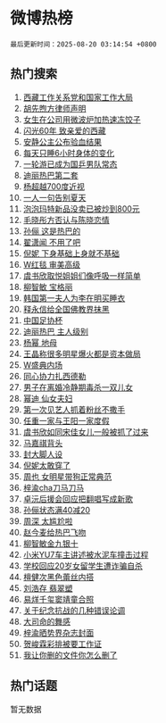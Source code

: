 # 微博热榜

`最后更新时间：2025-08-20 03:14:54 +0800`

## 热门搜索

1. [西藏工作关系党和国家工作大局](https://m.weibo.cn/search?containerid=100103type%3D1%26t%3D10%26q%3D%23%E8%A5%BF%E8%97%8F%E5%B7%A5%E4%BD%9C%E5%85%B3%E7%B3%BB%E5%85%9A%E5%92%8C%E5%9B%BD%E5%AE%B6%E5%B7%A5%E4%BD%9C%E5%A4%A7%E5%B1%80%23&stream_entry_id=51&isnewpage=1&extparam=seat%3D1%26q%3D%2523%25E8%25A5%25BF%25E8%2597%258F%25E5%25B7%25A5%25E4%25BD%259C%25E5%2585%25B3%25E7%25B3%25BB%25E5%2585%259A%25E5%2592%258C%25E5%259B%25BD%25E5%25AE%25B6%25E5%25B7%25A5%25E4%25BD%259C%25E5%25A4%25A7%25E5%25B1%2580%2523%26pos%3D0%26stream_entry_id%3D51%26c_type%3D51%26dgr%3D0%26filter_type%3Drealtimehot%26cate%3D10103%26display_time%3D1755630892%26pre_seqid%3D1755630892799057703114)
1. [胡先煦方律师声明](https://m.weibo.cn/search?containerid=100103type%3D1%26t%3D10%26q%3D%23%E8%83%A1%E5%85%88%E7%85%A6%E6%96%B9%E5%BE%8B%E5%B8%88%E5%A3%B0%E6%98%8E%23&stream_entry_id=31&isnewpage=1&extparam=seat%3D1%26q%3D%2523%25E8%2583%25A1%25E5%2585%2588%25E7%2585%25A6%25E6%2596%25B9%25E5%25BE%258B%25E5%25B8%2588%25E5%25A3%25B0%25E6%2598%258E%2523%26dgr%3D0%26realpos%3D1%26filter_type%3Drealtimehot%26c_type%3D31%26pos%3D0%26flag%3D2%26band_rank%3D1%26lcate%3D5001%26stream_entry_id%3D31%26cate%3D5001%26display_time%3D1755630892%26pre_seqid%3D1755630892799057703114)
1. [女生在公司用微波炉加热速冻饺子](https://m.weibo.cn/search?containerid=100103type%3D1%26t%3D10%26q%3D%23%E5%A5%B3%E7%94%9F%E5%9C%A8%E5%85%AC%E5%8F%B8%E7%94%A8%E5%BE%AE%E6%B3%A2%E7%82%89%E5%8A%A0%E7%83%AD%E9%80%9F%E5%86%BB%E9%A5%BA%E5%AD%90%23&stream_entry_id=31&isnewpage=1&extparam=seat%3D1%26q%3D%2523%25E5%25A5%25B3%25E7%2594%259F%25E5%259C%25A8%25E5%2585%25AC%25E5%258F%25B8%25E7%2594%25A8%25E5%25BE%25AE%25E6%25B3%25A2%25E7%2582%2589%25E5%258A%25A0%25E7%2583%25AD%25E9%2580%259F%25E5%2586%25BB%25E9%25A5%25BA%25E5%25AD%2590%2523%26dgr%3D0%26realpos%3D2%26filter_type%3Drealtimehot%26c_type%3D31%26pos%3D1%26flag%3D2%26band_rank%3D2%26lcate%3D5001%26stream_entry_id%3D31%26cate%3D5001%26display_time%3D1755630892%26pre_seqid%3D1755630892799057703114)
1. [闪光60年 致亲爱的西藏](https://m.weibo.cn/search?containerid=100103type%3D1%26t%3D10%26q%3D%23%E9%97%AA%E5%85%8960%E5%B9%B4+%E8%87%B4%E4%BA%B2%E7%88%B1%E7%9A%84%E8%A5%BF%E8%97%8F%23&stream_entry_id=31&isnewpage=1&extparam=seat%3D1%26q%3D%2523%25E9%2597%25AA%25E5%2585%258960%25E5%25B9%25B4%2520%25E8%2587%25B4%25E4%25BA%25B2%25E7%2588%25B1%25E7%259A%2584%25E8%25A5%25BF%25E8%2597%258F%2523%26dgr%3D0%26realpos%3D3%26filter_type%3Drealtimehot%26c_type%3D31%26pos%3D2%26flag%3D0%26band_rank%3D3%26lcate%3D5001%26stream_entry_id%3D31%26cate%3D5001%26display_time%3D1755630892%26pre_seqid%3D1755630892799057703114)
1. [安静公主公布验血结果](https://m.weibo.cn/search?containerid=100103type%3D1%26t%3D10%26q%3D%23%E5%AE%89%E9%9D%99%E5%85%AC%E4%B8%BB%E5%85%AC%E5%B8%83%E9%AA%8C%E8%A1%80%E7%BB%93%E6%9E%9C%23&stream_entry_id=31&isnewpage=1&extparam=seat%3D1%26q%3D%2523%25E5%25AE%2589%25E9%259D%2599%25E5%2585%25AC%25E4%25B8%25BB%25E5%2585%25AC%25E5%25B8%2583%25E9%25AA%258C%25E8%25A1%2580%25E7%25BB%2593%25E6%259E%259C%2523%26dgr%3D0%26realpos%3D4%26filter_type%3Drealtimehot%26c_type%3D31%26pos%3D3%26flag%3D2%26band_rank%3D4%26lcate%3D5001%26stream_entry_id%3D31%26cate%3D5001%26display_time%3D1755630892%26pre_seqid%3D1755630892799057703114)
1. [每天只睡6小时身体的变化](https://m.weibo.cn/search?containerid=100103type%3D1%26t%3D10%26q%3D%E6%AF%8F%E5%A4%A9%E5%8F%AA%E7%9D%A16%E5%B0%8F%E6%97%B6%E8%BA%AB%E4%BD%93%E7%9A%84%E5%8F%98%E5%8C%96&stream_entry_id=31&isnewpage=1&extparam=seat%3D1%26q%3D%25E6%25AF%258F%25E5%25A4%25A9%25E5%258F%25AA%25E7%259D%25A16%25E5%25B0%258F%25E6%2597%25B6%25E8%25BA%25AB%25E4%25BD%2593%25E7%259A%2584%25E5%258F%2598%25E5%258C%2596%26dgr%3D0%26realpos%3D5%26filter_type%3Drealtimehot%26c_type%3D31%26pos%3D4%26flag%3D2%26band_rank%3D5%26lcate%3D5001%26stream_entry_id%3D31%26cate%3D5001%26display_time%3D1755630892%26pre_seqid%3D1755630892799057703114)
1. [一轮游已成为国乒男队常态](https://m.weibo.cn/search?containerid=100103type%3D1%26t%3D10%26q%3D%23%E4%B8%80%E8%BD%AE%E6%B8%B8%E5%B7%B2%E6%88%90%E4%B8%BA%E5%9B%BD%E4%B9%92%E7%94%B7%E9%98%9F%E5%B8%B8%E6%80%81%23&stream_entry_id=31&isnewpage=1&extparam=seat%3D1%26q%3D%2523%25E4%25B8%2580%25E8%25BD%25AE%25E6%25B8%25B8%25E5%25B7%25B2%25E6%2588%2590%25E4%25B8%25BA%25E5%259B%25BD%25E4%25B9%2592%25E7%2594%25B7%25E9%2598%259F%25E5%25B8%25B8%25E6%2580%2581%2523%26dgr%3D0%26realpos%3D6%26filter_type%3Drealtimehot%26c_type%3D31%26pos%3D5%26flag%3D0%26band_rank%3D6%26lcate%3D5001%26stream_entry_id%3D31%26cate%3D5001%26display_time%3D1755630892%26pre_seqid%3D1755630892799057703114)
1. [迪丽热巴第二套](https://m.weibo.cn/search?containerid=100103type%3D1%26t%3D10%26q%3D%E8%BF%AA%E4%B8%BD%E7%83%AD%E5%B7%B4%E7%AC%AC%E4%BA%8C%E5%A5%97&stream_entry_id=31&isnewpage=1&extparam=seat%3D1%26q%3D%25E8%25BF%25AA%25E4%25B8%25BD%25E7%2583%25AD%25E5%25B7%25B4%25E7%25AC%25AC%25E4%25BA%258C%25E5%25A5%2597%26dgr%3D0%26realpos%3D7%26filter_type%3Drealtimehot%26c_type%3D31%26pos%3D6%26flag%3D2%26band_rank%3D7%26lcate%3D5001%26stream_entry_id%3D31%26cate%3D5001%26display_time%3D1755630892%26pre_seqid%3D1755630892799057703114)
1. [杨超越700度近视](https://m.weibo.cn/search?containerid=100103type%3D1%26t%3D10%26q%3D%E6%9D%A8%E8%B6%85%E8%B6%8A700%E5%BA%A6%E8%BF%91%E8%A7%86&stream_entry_id=31&isnewpage=1&extparam=seat%3D1%26q%3D%25E6%259D%25A8%25E8%25B6%2585%25E8%25B6%258A700%25E5%25BA%25A6%25E8%25BF%2591%25E8%25A7%2586%26dgr%3D0%26realpos%3D8%26filter_type%3Drealtimehot%26c_type%3D31%26pos%3D7%26flag%3D2%26band_rank%3D8%26lcate%3D5001%26stream_entry_id%3D31%26cate%3D5001%26display_time%3D1755630892%26pre_seqid%3D1755630892799057703114)
1. [一人一句告别夏天](https://m.weibo.cn/search?containerid=100103type%3D1%26t%3D10%26q%3D%23%E4%B8%80%E4%BA%BA%E4%B8%80%E5%8F%A5%E5%91%8A%E5%88%AB%E5%A4%8F%E5%A4%A9%23&stream_entry_id=31&isnewpage=1&extparam=seat%3D1%26q%3D%2523%25E4%25B8%2580%25E4%25BA%25BA%25E4%25B8%2580%25E5%258F%25A5%25E5%2591%258A%25E5%2588%25AB%25E5%25A4%258F%25E5%25A4%25A9%2523%26dgr%3D0%26realpos%3D9%26filter_type%3Drealtimehot%26c_type%3D31%26pos%3D8%26flag%3D0%26band_rank%3D9%26lcate%3D5001%26stream_entry_id%3D31%26cate%3D5001%26display_time%3D1755630892%26pre_seqid%3D1755630892799057703114)
1. [泡泡玛特新品没卖已被炒到800元](https://m.weibo.cn/search?containerid=100103type%3D1%26t%3D10%26q%3D%23%E6%B3%A1%E6%B3%A1%E7%8E%9B%E7%89%B9%E6%96%B0%E5%93%81%E6%B2%A1%E5%8D%96%E5%B7%B2%E8%A2%AB%E7%82%92%E5%88%B0800%E5%85%83%23&stream_entry_id=31&isnewpage=1&extparam=seat%3D1%26q%3D%2523%25E6%25B3%25A1%25E6%25B3%25A1%25E7%258E%259B%25E7%2589%25B9%25E6%2596%25B0%25E5%2593%2581%25E6%25B2%25A1%25E5%258D%2596%25E5%25B7%25B2%25E8%25A2%25AB%25E7%2582%2592%25E5%2588%25B0800%25E5%2585%2583%2523%26dgr%3D0%26realpos%3D10%26filter_type%3Drealtimehot%26c_type%3D31%26pos%3D9%26flag%3D0%26band_rank%3D10%26lcate%3D5001%26stream_entry_id%3D31%26cate%3D5001%26display_time%3D1755630892%26pre_seqid%3D1755630892799057703114)
1. [毛晓彤方否认与陈晓恋情](https://m.weibo.cn/search?containerid=100103type%3D1%26t%3D10%26q%3D%23%E6%AF%9B%E6%99%93%E5%BD%A4%E6%96%B9%E5%90%A6%E8%AE%A4%E4%B8%8E%E9%99%88%E6%99%93%E6%81%8B%E6%83%85%23&stream_entry_id=31&isnewpage=1&extparam=seat%3D1%26q%3D%2523%25E6%25AF%259B%25E6%2599%2593%25E5%25BD%25A4%25E6%2596%25B9%25E5%2590%25A6%25E8%25AE%25A4%25E4%25B8%258E%25E9%2599%2588%25E6%2599%2593%25E6%2581%258B%25E6%2583%2585%2523%26dgr%3D0%26realpos%3D11%26filter_type%3Drealtimehot%26c_type%3D31%26pos%3D10%26flag%3D2%26band_rank%3D11%26lcate%3D5001%26stream_entry_id%3D31%26cate%3D5001%26display_time%3D1755630892%26pre_seqid%3D1755630892799057703114)
1. [孙俪 这是热巴的](https://m.weibo.cn/search?containerid=100103type%3D1%26t%3D10%26q%3D%E5%AD%99%E4%BF%AA+%E8%BF%99%E6%98%AF%E7%83%AD%E5%B7%B4%E7%9A%84&stream_entry_id=31&isnewpage=1&extparam=seat%3D1%26q%3D%25E5%25AD%2599%25E4%25BF%25AA%2520%25E8%25BF%2599%25E6%2598%25AF%25E7%2583%25AD%25E5%25B7%25B4%25E7%259A%2584%26dgr%3D0%26realpos%3D12%26filter_type%3Drealtimehot%26c_type%3D31%26pos%3D11%26flag%3D2%26band_rank%3D12%26lcate%3D5001%26stream_entry_id%3D31%26cate%3D5001%26display_time%3D1755630892%26pre_seqid%3D1755630892799057703114)
1. [翟潇闻 不用了吧](https://m.weibo.cn/search?containerid=100103type%3D1%26t%3D10%26q%3D%E7%BF%9F%E6%BD%87%E9%97%BB+%E4%B8%8D%E7%94%A8%E4%BA%86%E5%90%A7&stream_entry_id=31&isnewpage=1&extparam=seat%3D1%26q%3D%25E7%25BF%259F%25E6%25BD%2587%25E9%2597%25BB%2520%25E4%25B8%258D%25E7%2594%25A8%25E4%25BA%2586%25E5%2590%25A7%26dgr%3D0%26realpos%3D13%26filter_type%3Drealtimehot%26c_type%3D31%26pos%3D12%26flag%3D0%26band_rank%3D13%26lcate%3D5001%26stream_entry_id%3D31%26cate%3D5001%26display_time%3D1755630892%26pre_seqid%3D1755630892799057703114)
1. [倪妮 下身基础上身就不基础](https://m.weibo.cn/search?containerid=100103type%3D1%26t%3D10%26q%3D%E5%80%AA%E5%A6%AE+%E4%B8%8B%E8%BA%AB%E5%9F%BA%E7%A1%80%E4%B8%8A%E8%BA%AB%E5%B0%B1%E4%B8%8D%E5%9F%BA%E7%A1%80&stream_entry_id=31&isnewpage=1&extparam=seat%3D1%26q%3D%25E5%2580%25AA%25E5%25A6%25AE%2520%25E4%25B8%258B%25E8%25BA%25AB%25E5%259F%25BA%25E7%25A1%2580%25E4%25B8%258A%25E8%25BA%25AB%25E5%25B0%25B1%25E4%25B8%258D%25E5%259F%25BA%25E7%25A1%2580%26dgr%3D0%26realpos%3D14%26filter_type%3Drealtimehot%26c_type%3D31%26pos%3D13%26flag%3D2%26band_rank%3D14%26lcate%3D5001%26stream_entry_id%3D31%26cate%3D5001%26display_time%3D1755630892%26pre_seqid%3D1755630892799057703114)
1. [W红毯 审美高级](https://m.weibo.cn/search?containerid=100103type%3D1%26t%3D10%26q%3DW%E7%BA%A2%E6%AF%AF+%E5%AE%A1%E7%BE%8E%E9%AB%98%E7%BA%A7&stream_entry_id=31&isnewpage=1&extparam=seat%3D1%26q%3DW%25E7%25BA%25A2%25E6%25AF%25AF%2520%25E5%25AE%25A1%25E7%25BE%258E%25E9%25AB%2598%25E7%25BA%25A7%26dgr%3D0%26realpos%3D15%26filter_type%3Drealtimehot%26c_type%3D31%26pos%3D14%26flag%3D0%26band_rank%3D15%26lcate%3D5001%26stream_entry_id%3D31%26cate%3D5001%26display_time%3D1755630892%26pre_seqid%3D1755630892799057703114)
1. [虞书欣取悦姐姐们像呼吸一样简单](https://m.weibo.cn/search?containerid=100103type%3D1%26t%3D10%26q%3D%E8%99%9E%E4%B9%A6%E6%AC%A3%E5%8F%96%E6%82%A6%E5%A7%90%E5%A7%90%E4%BB%AC%E5%83%8F%E5%91%BC%E5%90%B8%E4%B8%80%E6%A0%B7%E7%AE%80%E5%8D%95&stream_entry_id=31&isnewpage=1&extparam=seat%3D1%26q%3D%25E8%2599%259E%25E4%25B9%25A6%25E6%25AC%25A3%25E5%258F%2596%25E6%2582%25A6%25E5%25A7%2590%25E5%25A7%2590%25E4%25BB%25AC%25E5%2583%258F%25E5%2591%25BC%25E5%2590%25B8%25E4%25B8%2580%25E6%25A0%25B7%25E7%25AE%2580%25E5%258D%2595%26dgr%3D0%26realpos%3D16%26filter_type%3Drealtimehot%26c_type%3D31%26pos%3D15%26flag%3D0%26band_rank%3D16%26lcate%3D5001%26stream_entry_id%3D31%26cate%3D5001%26display_time%3D1755630892%26pre_seqid%3D1755630892799057703114)
1. [柳智敏 宝格丽](https://m.weibo.cn/search?containerid=100103type%3D1%26t%3D10%26q%3D%E6%9F%B3%E6%99%BA%E6%95%8F+%E5%AE%9D%E6%A0%BC%E4%B8%BD&stream_entry_id=31&isnewpage=1&extparam=seat%3D1%26q%3D%25E6%259F%25B3%25E6%2599%25BA%25E6%2595%258F%2520%25E5%25AE%259D%25E6%25A0%25BC%25E4%25B8%25BD%26dgr%3D0%26realpos%3D17%26filter_type%3Drealtimehot%26c_type%3D31%26pos%3D16%26flag%3D0%26band_rank%3D17%26lcate%3D5001%26stream_entry_id%3D31%26cate%3D5001%26display_time%3D1755630892%26pre_seqid%3D1755630892799057703114)
1. [韩国第一夫人为李在明买睡衣](https://m.weibo.cn/search?containerid=100103type%3D1%26t%3D10%26q%3D%23%E9%9F%A9%E5%9B%BD%E7%AC%AC%E4%B8%80%E5%A4%AB%E4%BA%BA%E4%B8%BA%E6%9D%8E%E5%9C%A8%E6%98%8E%E4%B9%B0%E7%9D%A1%E8%A1%A3%23&stream_entry_id=31&isnewpage=1&extparam=seat%3D1%26q%3D%2523%25E9%259F%25A9%25E5%259B%25BD%25E7%25AC%25AC%25E4%25B8%2580%25E5%25A4%25AB%25E4%25BA%25BA%25E4%25B8%25BA%25E6%259D%258E%25E5%259C%25A8%25E6%2598%258E%25E4%25B9%25B0%25E7%259D%25A1%25E8%25A1%25A3%2523%26dgr%3D0%26realpos%3D18%26filter_type%3Drealtimehot%26c_type%3D31%26pos%3D17%26flag%3D0%26band_rank%3D18%26lcate%3D5001%26stream_entry_id%3D31%26cate%3D5001%26display_time%3D1755630892%26pre_seqid%3D1755630892799057703114)
1. [释永信给全国佛教界抹黑](https://m.weibo.cn/search?containerid=100103type%3D1%26t%3D10%26q%3D%23%E9%87%8A%E6%B0%B8%E4%BF%A1%E7%BB%99%E5%85%A8%E5%9B%BD%E4%BD%9B%E6%95%99%E7%95%8C%E6%8A%B9%E9%BB%91%23&stream_entry_id=31&isnewpage=1&extparam=seat%3D1%26q%3D%2523%25E9%2587%258A%25E6%25B0%25B8%25E4%25BF%25A1%25E7%25BB%2599%25E5%2585%25A8%25E5%259B%25BD%25E4%25BD%259B%25E6%2595%2599%25E7%2595%258C%25E6%258A%25B9%25E9%25BB%2591%2523%26dgr%3D0%26realpos%3D19%26filter_type%3Drealtimehot%26c_type%3D31%26pos%3D18%26flag%3D0%26band_rank%3D19%26lcate%3D5001%26stream_entry_id%3D31%26cate%3D5001%26display_time%3D1755630892%26pre_seqid%3D1755630892799057703114)
1. [中国足协杯](https://m.weibo.cn/search?containerid=100103type%3D1%26t%3D10%26q%3D%23%E4%B8%AD%E5%9B%BD%E8%B6%B3%E5%8D%8F%E6%9D%AF%23&stream_entry_id=31&isnewpage=1&extparam=seat%3D1%26q%3D%2523%25E4%25B8%25AD%25E5%259B%25BD%25E8%25B6%25B3%25E5%258D%258F%25E6%259D%25AF%2523%26dgr%3D0%26realpos%3D20%26filter_type%3Drealtimehot%26c_type%3D31%26pos%3D19%26flag%3D0%26band_rank%3D20%26lcate%3D5001%26stream_entry_id%3D31%26cate%3D5001%26display_time%3D1755630892%26pre_seqid%3D1755630892799057703114)
1. [迪丽热巴 主人级别](https://m.weibo.cn/search?containerid=100103type%3D1%26t%3D10%26q%3D%E8%BF%AA%E4%B8%BD%E7%83%AD%E5%B7%B4+%E4%B8%BB%E4%BA%BA%E7%BA%A7%E5%88%AB&stream_entry_id=31&isnewpage=1&extparam=seat%3D1%26q%3D%25E8%25BF%25AA%25E4%25B8%25BD%25E7%2583%25AD%25E5%25B7%25B4%2520%25E4%25B8%25BB%25E4%25BA%25BA%25E7%25BA%25A7%25E5%2588%25AB%26dgr%3D0%26realpos%3D21%26filter_type%3Drealtimehot%26c_type%3D31%26pos%3D20%26flag%3D0%26band_rank%3D21%26lcate%3D5001%26stream_entry_id%3D31%26cate%3D5001%26display_time%3D1755630892%26pre_seqid%3D1755630892799057703114)
1. [杨幂 地母](https://m.weibo.cn/search?containerid=100103type%3D1%26t%3D10%26q%3D%E6%9D%A8%E5%B9%82+%E5%9C%B0%E6%AF%8D&stream_entry_id=31&isnewpage=1&extparam=seat%3D1%26q%3D%25E6%259D%25A8%25E5%25B9%2582%2520%25E5%259C%25B0%25E6%25AF%258D%26dgr%3D0%26realpos%3D22%26filter_type%3Drealtimehot%26c_type%3D31%26pos%3D21%26flag%3D0%26band_rank%3D22%26lcate%3D5001%26stream_entry_id%3D31%26cate%3D5001%26display_time%3D1755630892%26pre_seqid%3D1755630892799057703114)
1. [王晶称很多明星爆火都是资本做局](https://m.weibo.cn/search?containerid=100103type%3D1%26t%3D10%26q%3D%23%E7%8E%8B%E6%99%B6%E7%A7%B0%E5%BE%88%E5%A4%9A%E6%98%8E%E6%98%9F%E7%88%86%E7%81%AB%E9%83%BD%E6%98%AF%E8%B5%84%E6%9C%AC%E5%81%9A%E5%B1%80%23&stream_entry_id=31&isnewpage=1&extparam=seat%3D1%26q%3D%2523%25E7%258E%258B%25E6%2599%25B6%25E7%25A7%25B0%25E5%25BE%2588%25E5%25A4%259A%25E6%2598%258E%25E6%2598%259F%25E7%2588%2586%25E7%2581%25AB%25E9%2583%25BD%25E6%2598%25AF%25E8%25B5%2584%25E6%259C%25AC%25E5%2581%259A%25E5%25B1%2580%2523%26dgr%3D0%26realpos%3D23%26filter_type%3Drealtimehot%26c_type%3D31%26pos%3D22%26flag%3D1%26band_rank%3D23%26lcate%3D5001%26stream_entry_id%3D31%26cate%3D5001%26display_time%3D1755630892%26pre_seqid%3D1755630892799057703114)
1. [W盛典内场](https://m.weibo.cn/search?containerid=100103type%3D1%26t%3D10%26q%3DW%E7%9B%9B%E5%85%B8%E5%86%85%E5%9C%BA&stream_entry_id=31&isnewpage=1&extparam=seat%3D1%26q%3DW%25E7%259B%259B%25E5%2585%25B8%25E5%2586%2585%25E5%259C%25BA%26dgr%3D0%26realpos%3D24%26filter_type%3Drealtimehot%26c_type%3D31%26pos%3D23%26flag%3D0%26band_rank%3D24%26lcate%3D5001%26stream_entry_id%3D31%26cate%3D5001%26display_time%3D1755630892%26pre_seqid%3D1755630892799057703114)
1. [同心协力扎西德勒](https://m.weibo.cn/search?containerid=100103type%3D1%26t%3D10%26q%3D%23%E5%90%8C%E5%BF%83%E5%8D%8F%E5%8A%9B%E6%89%8E%E8%A5%BF%E5%BE%B7%E5%8B%92%23&stream_entry_id=31&isnewpage=1&extparam=seat%3D1%26q%3D%2523%25E5%2590%258C%25E5%25BF%2583%25E5%258D%258F%25E5%258A%259B%25E6%2589%258E%25E8%25A5%25BF%25E5%25BE%25B7%25E5%258B%2592%2523%26dgr%3D0%26realpos%3D25%26filter_type%3Drealtimehot%26c_type%3D31%26pos%3D24%26flag%3D1%26band_rank%3D25%26lcate%3D5001%26stream_entry_id%3D31%26cate%3D5001%26display_time%3D1755630892%26pre_seqid%3D1755630892799057703114)
1. [男子在离婚冷静期毒杀一双儿女](https://m.weibo.cn/search?containerid=100103type%3D1%26t%3D10%26q%3D%23%E7%94%B7%E5%AD%90%E5%9C%A8%E7%A6%BB%E5%A9%9A%E5%86%B7%E9%9D%99%E6%9C%9F%E6%AF%92%E6%9D%80%E4%B8%80%E5%8F%8C%E5%84%BF%E5%A5%B3%23&stream_entry_id=31&isnewpage=1&extparam=seat%3D1%26q%3D%2523%25E7%2594%25B7%25E5%25AD%2590%25E5%259C%25A8%25E7%25A6%25BB%25E5%25A9%259A%25E5%2586%25B7%25E9%259D%2599%25E6%259C%259F%25E6%25AF%2592%25E6%259D%2580%25E4%25B8%2580%25E5%258F%258C%25E5%2584%25BF%25E5%25A5%25B3%2523%26dgr%3D0%26realpos%3D26%26filter_type%3Drealtimehot%26c_type%3D31%26pos%3D25%26flag%3D0%26band_rank%3D26%26lcate%3D5001%26stream_entry_id%3D31%26cate%3D5001%26display_time%3D1755630892%26pre_seqid%3D1755630892799057703114)
1. [幂迪 仙女夫妇](https://m.weibo.cn/search?containerid=100103type%3D1%26t%3D10%26q%3D%E5%B9%82%E8%BF%AA+%E4%BB%99%E5%A5%B3%E5%A4%AB%E5%A6%87&stream_entry_id=31&isnewpage=1&extparam=seat%3D1%26q%3D%25E5%25B9%2582%25E8%25BF%25AA%2520%25E4%25BB%2599%25E5%25A5%25B3%25E5%25A4%25AB%25E5%25A6%2587%26dgr%3D0%26realpos%3D27%26filter_type%3Drealtimehot%26c_type%3D31%26pos%3D26%26flag%3D0%26band_rank%3D27%26lcate%3D5001%26stream_entry_id%3D31%26cate%3D5001%26display_time%3D1755630892%26pre_seqid%3D1755630892799057703114)
1. [第一次见艺人抓着粉丝不撒手](https://m.weibo.cn/search?containerid=100103type%3D1%26t%3D10%26q%3D%23%E7%AC%AC%E4%B8%80%E6%AC%A1%E8%A7%81%E8%89%BA%E4%BA%BA%E6%8A%93%E7%9D%80%E7%B2%89%E4%B8%9D%E4%B8%8D%E6%92%92%E6%89%8B%23&stream_entry_id=31&isnewpage=1&extparam=seat%3D1%26q%3D%2523%25E7%25AC%25AC%25E4%25B8%2580%25E6%25AC%25A1%25E8%25A7%2581%25E8%2589%25BA%25E4%25BA%25BA%25E6%258A%2593%25E7%259D%2580%25E7%25B2%2589%25E4%25B8%259D%25E4%25B8%258D%25E6%2592%2592%25E6%2589%258B%2523%26dgr%3D0%26realpos%3D28%26filter_type%3Drealtimehot%26c_type%3D31%26pos%3D27%26flag%3D0%26band_rank%3D28%26lcate%3D5001%26stream_entry_id%3D31%26cate%3D5001%26display_time%3D1755630892%26pre_seqid%3D1755630892799057703114)
1. [任重一家与王阳一家度假](https://m.weibo.cn/search?containerid=100103type%3D1%26t%3D10%26q%3D%E4%BB%BB%E9%87%8D%E4%B8%80%E5%AE%B6%E4%B8%8E%E7%8E%8B%E9%98%B3%E4%B8%80%E5%AE%B6%E5%BA%A6%E5%81%87&stream_entry_id=31&isnewpage=1&extparam=seat%3D1%26q%3D%25E4%25BB%25BB%25E9%2587%258D%25E4%25B8%2580%25E5%25AE%25B6%25E4%25B8%258E%25E7%258E%258B%25E9%2598%25B3%25E4%25B8%2580%25E5%25AE%25B6%25E5%25BA%25A6%25E5%2581%2587%26dgr%3D0%26realpos%3D29%26filter_type%3Drealtimehot%26c_type%3D31%26pos%3D28%26flag%3D0%26band_rank%3D29%26lcate%3D5001%26stream_entry_id%3D31%26cate%3D5001%26display_time%3D1755630892%26pre_seqid%3D1755630892799057703114)
1. [虞书欣如同宋佳女儿一般被抓了过来](https://m.weibo.cn/search?containerid=100103type%3D1%26t%3D10%26q%3D%E8%99%9E%E4%B9%A6%E6%AC%A3%E5%A6%82%E5%90%8C%E5%AE%8B%E4%BD%B3%E5%A5%B3%E5%84%BF%E4%B8%80%E8%88%AC%E8%A2%AB%E6%8A%93%E4%BA%86%E8%BF%87%E6%9D%A5&stream_entry_id=31&isnewpage=1&extparam=seat%3D1%26q%3D%25E8%2599%259E%25E4%25B9%25A6%25E6%25AC%25A3%25E5%25A6%2582%25E5%2590%258C%25E5%25AE%258B%25E4%25BD%25B3%25E5%25A5%25B3%25E5%2584%25BF%25E4%25B8%2580%25E8%2588%25AC%25E8%25A2%25AB%25E6%258A%2593%25E4%25BA%2586%25E8%25BF%2587%25E6%259D%25A5%26dgr%3D0%26realpos%3D30%26filter_type%3Drealtimehot%26c_type%3D31%26pos%3D29%26flag%3D0%26band_rank%3D30%26lcate%3D5001%26stream_entry_id%3D31%26cate%3D5001%26display_time%3D1755630892%26pre_seqid%3D1755630892799057703114)
1. [马嘉祺背头](https://m.weibo.cn/search?containerid=100103type%3D1%26t%3D10%26q%3D%E9%A9%AC%E5%98%89%E7%A5%BA%E8%83%8C%E5%A4%B4&stream_entry_id=31&isnewpage=1&extparam=seat%3D1%26q%3D%25E9%25A9%25AC%25E5%2598%2589%25E7%25A5%25BA%25E8%2583%258C%25E5%25A4%25B4%26dgr%3D0%26realpos%3D31%26filter_type%3Drealtimehot%26c_type%3D31%26pos%3D30%26flag%3D0%26band_rank%3D31%26lcate%3D5001%26stream_entry_id%3D31%26cate%3D5001%26display_time%3D1755630892%26pre_seqid%3D1755630892799057703114)
1. [封大脚人设](https://m.weibo.cn/search?containerid=100103type%3D1%26t%3D10%26q%3D%E5%B0%81%E5%A4%A7%E8%84%9A%E4%BA%BA%E8%AE%BE&stream_entry_id=31&isnewpage=1&extparam=seat%3D1%26q%3D%25E5%25B0%2581%25E5%25A4%25A7%25E8%2584%259A%25E4%25BA%25BA%25E8%25AE%25BE%26dgr%3D0%26realpos%3D32%26filter_type%3Drealtimehot%26c_type%3D31%26pos%3D31%26flag%3D0%26band_rank%3D32%26lcate%3D5001%26stream_entry_id%3D31%26cate%3D5001%26display_time%3D1755630892%26pre_seqid%3D1755630892799057703114)
1. [倪妮太敢穿了](https://m.weibo.cn/search?containerid=100103type%3D1%26t%3D10%26q%3D%E5%80%AA%E5%A6%AE%E5%A4%AA%E6%95%A2%E7%A9%BF%E4%BA%86&stream_entry_id=31&isnewpage=1&extparam=seat%3D1%26q%3D%25E5%2580%25AA%25E5%25A6%25AE%25E5%25A4%25AA%25E6%2595%25A2%25E7%25A9%25BF%25E4%25BA%2586%26dgr%3D0%26realpos%3D33%26filter_type%3Drealtimehot%26c_type%3D31%26pos%3D32%26flag%3D0%26band_rank%3D33%26lcate%3D5001%26stream_entry_id%3D31%26cate%3D5001%26display_time%3D1755630892%26pre_seqid%3D1755630892799057703114)
1. [周也 女明星带狗正常典范](https://m.weibo.cn/search?containerid=100103type%3D1%26t%3D10%26q%3D%E5%91%A8%E4%B9%9F+%E5%A5%B3%E6%98%8E%E6%98%9F%E5%B8%A6%E7%8B%97%E6%AD%A3%E5%B8%B8%E5%85%B8%E8%8C%83&stream_entry_id=31&isnewpage=1&extparam=seat%3D1%26q%3D%25E5%2591%25A8%25E4%25B9%259F%2520%25E5%25A5%25B3%25E6%2598%258E%25E6%2598%259F%25E5%25B8%25A6%25E7%258B%2597%25E6%25AD%25A3%25E5%25B8%25B8%25E5%2585%25B8%25E8%258C%2583%26dgr%3D0%26realpos%3D34%26filter_type%3Drealtimehot%26c_type%3D31%26pos%3D33%26flag%3D0%26band_rank%3D34%26lcate%3D5001%26stream_entry_id%3D31%26cate%3D5001%26display_time%3D1755630892%26pre_seqid%3D1755630892799057703114)
1. [梓渝cha刀马刀马](https://m.weibo.cn/search?containerid=100103type%3D1%26t%3D10%26q%3D%23%E6%A2%93%E6%B8%9Dcha%E5%88%80%E9%A9%AC%E5%88%80%E9%A9%AC%23&stream_entry_id=31&isnewpage=1&extparam=seat%3D1%26q%3D%2523%25E6%25A2%2593%25E6%25B8%259Dcha%25E5%2588%2580%25E9%25A9%25AC%25E5%2588%2580%25E9%25A9%25AC%2523%26dgr%3D0%26realpos%3D35%26filter_type%3Drealtimehot%26c_type%3D31%26pos%3D34%26flag%3D0%26band_rank%3D35%26lcate%3D5001%26stream_entry_id%3D31%26cate%3D5001%26display_time%3D1755630892%26pre_seqid%3D1755630892799057703114)
1. [卓沅后援会回应把翻唱写成新歌](https://m.weibo.cn/search?containerid=100103type%3D1%26t%3D10%26q%3D%23%E5%8D%93%E6%B2%85%E5%90%8E%E6%8F%B4%E4%BC%9A%E5%9B%9E%E5%BA%94%E6%8A%8A%E7%BF%BB%E5%94%B1%E5%86%99%E6%88%90%E6%96%B0%E6%AD%8C%23&stream_entry_id=31&isnewpage=1&extparam=seat%3D1%26q%3D%2523%25E5%258D%2593%25E6%25B2%2585%25E5%2590%258E%25E6%258F%25B4%25E4%25BC%259A%25E5%259B%259E%25E5%25BA%2594%25E6%258A%258A%25E7%25BF%25BB%25E5%2594%25B1%25E5%2586%2599%25E6%2588%2590%25E6%2596%25B0%25E6%25AD%258C%2523%26dgr%3D0%26realpos%3D36%26filter_type%3Drealtimehot%26c_type%3D31%26pos%3D35%26flag%3D0%26band_rank%3D36%26lcate%3D5001%26stream_entry_id%3D31%26cate%3D5001%26display_time%3D1755630892%26pre_seqid%3D1755630892799057703114)
1. [孙俪状态满40减20](https://m.weibo.cn/search?containerid=100103type%3D1%26t%3D10%26q%3D%E5%AD%99%E4%BF%AA%E7%8A%B6%E6%80%81%E6%BB%A140%E5%87%8F20&stream_entry_id=31&isnewpage=1&extparam=seat%3D1%26q%3D%25E5%25AD%2599%25E4%25BF%25AA%25E7%258A%25B6%25E6%2580%2581%25E6%25BB%25A140%25E5%2587%258F20%26dgr%3D0%26realpos%3D37%26filter_type%3Drealtimehot%26c_type%3D31%26pos%3D36%26flag%3D0%26band_rank%3D37%26lcate%3D5001%26stream_entry_id%3D31%26cate%3D5001%26display_time%3D1755630892%26pre_seqid%3D1755630892799057703114)
1. [周深 太尴尬啦](https://m.weibo.cn/search?containerid=100103type%3D1%26t%3D10%26q%3D%E5%91%A8%E6%B7%B1+%E5%A4%AA%E5%B0%B4%E5%B0%AC%E5%95%A6&stream_entry_id=31&isnewpage=1&extparam=seat%3D1%26q%3D%25E5%2591%25A8%25E6%25B7%25B1%2520%25E5%25A4%25AA%25E5%25B0%25B4%25E5%25B0%25AC%25E5%2595%25A6%26dgr%3D0%26realpos%3D38%26filter_type%3Drealtimehot%26c_type%3D31%26pos%3D37%26flag%3D0%26band_rank%3D38%26lcate%3D5001%26stream_entry_id%3D31%26cate%3D5001%26display_time%3D1755630892%26pre_seqid%3D1755630892799057703114)
1. [赵今麦给热巴飞吻](https://m.weibo.cn/search?containerid=100103type%3D1%26t%3D10%26q%3D%E8%B5%B5%E4%BB%8A%E9%BA%A6%E7%BB%99%E7%83%AD%E5%B7%B4%E9%A3%9E%E5%90%BB&stream_entry_id=31&isnewpage=1&extparam=seat%3D1%26q%3D%25E8%25B5%25B5%25E4%25BB%258A%25E9%25BA%25A6%25E7%25BB%2599%25E7%2583%25AD%25E5%25B7%25B4%25E9%25A3%259E%25E5%2590%25BB%26dgr%3D0%26realpos%3D39%26filter_type%3Drealtimehot%26c_type%3D31%26pos%3D38%26flag%3D0%26band_rank%3D39%26lcate%3D5001%26stream_entry_id%3D31%26cate%3D5001%26display_time%3D1755630892%26pre_seqid%3D1755630892799057703114)
1. [柳智敏金九银十](https://m.weibo.cn/search?containerid=100103type%3D1%26t%3D10%26q%3D%23%E6%9F%B3%E6%99%BA%E6%95%8F%E9%87%91%E4%B9%9D%E9%93%B6%E5%8D%81%23&stream_entry_id=31&isnewpage=1&extparam=seat%3D1%26q%3D%2523%25E6%259F%25B3%25E6%2599%25BA%25E6%2595%258F%25E9%2587%2591%25E4%25B9%259D%25E9%2593%25B6%25E5%258D%2581%2523%26dgr%3D0%26realpos%3D40%26filter_type%3Drealtimehot%26c_type%3D31%26pos%3D39%26flag%3D0%26band_rank%3D40%26lcate%3D5001%26stream_entry_id%3D31%26cate%3D5001%26display_time%3D1755630892%26pre_seqid%3D1755630892799057703114)
1. [小米YU7车主讲述被水泥车撞击过程](https://m.weibo.cn/search?containerid=100103type%3D1%26t%3D10%26q%3D%23%E5%B0%8F%E7%B1%B3YU7%E8%BD%A6%E4%B8%BB%E8%AE%B2%E8%BF%B0%E8%A2%AB%E6%B0%B4%E6%B3%A5%E8%BD%A6%E6%92%9E%E5%87%BB%E8%BF%87%E7%A8%8B%23&stream_entry_id=31&isnewpage=1&extparam=seat%3D1%26q%3D%2523%25E5%25B0%258F%25E7%25B1%25B3YU7%25E8%25BD%25A6%25E4%25B8%25BB%25E8%25AE%25B2%25E8%25BF%25B0%25E8%25A2%25AB%25E6%25B0%25B4%25E6%25B3%25A5%25E8%25BD%25A6%25E6%2592%259E%25E5%2587%25BB%25E8%25BF%2587%25E7%25A8%258B%2523%26dgr%3D0%26realpos%3D41%26filter_type%3Drealtimehot%26c_type%3D31%26pos%3D40%26flag%3D0%26band_rank%3D41%26lcate%3D5001%26stream_entry_id%3D31%26cate%3D5001%26display_time%3D1755630892%26pre_seqid%3D1755630892799057703114)
1. [学校回应20岁女留学生遭诈骗自杀](https://m.weibo.cn/search?containerid=100103type%3D1%26t%3D10%26q%3D%23%E5%AD%A6%E6%A0%A1%E5%9B%9E%E5%BA%9420%E5%B2%81%E5%A5%B3%E7%95%99%E5%AD%A6%E7%94%9F%E9%81%AD%E8%AF%88%E9%AA%97%E8%87%AA%E6%9D%80%23&stream_entry_id=31&isnewpage=1&extparam=seat%3D1%26q%3D%2523%25E5%25AD%25A6%25E6%25A0%25A1%25E5%259B%259E%25E5%25BA%259420%25E5%25B2%2581%25E5%25A5%25B3%25E7%2595%2599%25E5%25AD%25A6%25E7%2594%259F%25E9%2581%25AD%25E8%25AF%2588%25E9%25AA%2597%25E8%2587%25AA%25E6%259D%2580%2523%26dgr%3D0%26realpos%3D42%26filter_type%3Drealtimehot%26c_type%3D31%26pos%3D41%26flag%3D1%26band_rank%3D42%26lcate%3D5001%26stream_entry_id%3D31%26cate%3D5001%26display_time%3D1755630892%26pre_seqid%3D1755630892799057703114)
1. [檀健次黑色蕾丝内搭](https://m.weibo.cn/search?containerid=100103type%3D1%26t%3D10%26q%3D%23%E6%AA%80%E5%81%A5%E6%AC%A1%E9%BB%91%E8%89%B2%E8%95%BE%E4%B8%9D%E5%86%85%E6%90%AD%23&stream_entry_id=31&isnewpage=1&extparam=seat%3D1%26q%3D%2523%25E6%25AA%2580%25E5%2581%25A5%25E6%25AC%25A1%25E9%25BB%2591%25E8%2589%25B2%25E8%2595%25BE%25E4%25B8%259D%25E5%2586%2585%25E6%2590%25AD%2523%26dgr%3D0%26realpos%3D43%26filter_type%3Drealtimehot%26c_type%3D31%26pos%3D42%26flag%3D1%26band_rank%3D43%26lcate%3D5001%26stream_entry_id%3D31%26cate%3D5001%26display_time%3D1755630892%26pre_seqid%3D1755630892799057703114)
1. [刘浩存 翡翠塑](https://m.weibo.cn/search?containerid=100103type%3D1%26t%3D10%26q%3D%E5%88%98%E6%B5%A9%E5%AD%98+%E7%BF%A1%E7%BF%A0%E5%A1%91&stream_entry_id=31&isnewpage=1&extparam=seat%3D1%26q%3D%25E5%2588%2598%25E6%25B5%25A9%25E5%25AD%2598%2520%25E7%25BF%25A1%25E7%25BF%25A0%25E5%25A1%2591%26dgr%3D0%26realpos%3D44%26filter_type%3Drealtimehot%26c_type%3D31%26pos%3D43%26flag%3D0%26band_rank%3D44%26lcate%3D5001%26stream_entry_id%3D31%26cate%3D5001%26display_time%3D1755630892%26pre_seqid%3D1755630892799057703114)
1. [易烊千玺窦靖童合照](https://m.weibo.cn/search?containerid=100103type%3D1%26t%3D10%26q%3D%23%E6%98%93%E7%83%8A%E5%8D%83%E7%8E%BA%E7%AA%A6%E9%9D%96%E7%AB%A5%E5%90%88%E7%85%A7%23&stream_entry_id=31&isnewpage=1&extparam=seat%3D1%26q%3D%2523%25E6%2598%2593%25E7%2583%258A%25E5%258D%2583%25E7%258E%25BA%25E7%25AA%25A6%25E9%259D%2596%25E7%25AB%25A5%25E5%2590%2588%25E7%2585%25A7%2523%26dgr%3D0%26realpos%3D45%26filter_type%3Drealtimehot%26c_type%3D31%26pos%3D44%26flag%3D0%26band_rank%3D45%26lcate%3D5001%26stream_entry_id%3D31%26cate%3D5001%26display_time%3D1755630892%26pre_seqid%3D1755630892799057703114)
1. [关于纪念抗战的几种错误论调](https://m.weibo.cn/search?containerid=100103type%3D1%26t%3D10%26q%3D%23%E5%85%B3%E4%BA%8E%E7%BA%AA%E5%BF%B5%E6%8A%97%E6%88%98%E7%9A%84%E5%87%A0%E7%A7%8D%E9%94%99%E8%AF%AF%E8%AE%BA%E8%B0%83%23&stream_entry_id=31&isnewpage=1&extparam=seat%3D1%26q%3D%2523%25E5%2585%25B3%25E4%25BA%258E%25E7%25BA%25AA%25E5%25BF%25B5%25E6%258A%2597%25E6%2588%2598%25E7%259A%2584%25E5%2587%25A0%25E7%25A7%258D%25E9%2594%2599%25E8%25AF%25AF%25E8%25AE%25BA%25E8%25B0%2583%2523%26dgr%3D0%26realpos%3D46%26filter_type%3Drealtimehot%26c_type%3D31%26pos%3D45%26flag%3D0%26band_rank%3D46%26lcate%3D5001%26stream_entry_id%3D31%26cate%3D5001%26display_time%3D1755630892%26pre_seqid%3D1755630892799057703114)
1. [大司命的舞感](https://m.weibo.cn/search?containerid=100103type%3D1%26t%3D10%26q%3D%E5%A4%A7%E5%8F%B8%E5%91%BD%E7%9A%84%E8%88%9E%E6%84%9F&stream_entry_id=31&isnewpage=1&extparam=seat%3D1%26q%3D%25E5%25A4%25A7%25E5%258F%25B8%25E5%2591%25BD%25E7%259A%2584%25E8%2588%259E%25E6%2584%259F%26dgr%3D0%26realpos%3D47%26filter_type%3Drealtimehot%26c_type%3D31%26pos%3D46%26flag%3D0%26band_rank%3D47%26lcate%3D5001%26stream_entry_id%3D31%26cate%3D5001%26display_time%3D1755630892%26pre_seqid%3D1755630892799057703114)
1. [梓渝晒势界杂志封面](https://m.weibo.cn/search?containerid=100103type%3D1%26t%3D10%26q%3D%23%E6%A2%93%E6%B8%9D%E6%99%92%E5%8A%BF%E7%95%8C%E6%9D%82%E5%BF%97%E5%B0%81%E9%9D%A2%23&stream_entry_id=31&isnewpage=1&extparam=seat%3D1%26q%3D%2523%25E6%25A2%2593%25E6%25B8%259D%25E6%2599%2592%25E5%258A%25BF%25E7%2595%258C%25E6%259D%2582%25E5%25BF%2597%25E5%25B0%2581%25E9%259D%25A2%2523%26dgr%3D0%26realpos%3D48%26filter_type%3Drealtimehot%26c_type%3D31%26pos%3D47%26flag%3D1%26band_rank%3D48%26lcate%3D5001%26stream_entry_id%3D31%26cate%3D5001%26display_time%3D1755630892%26pre_seqid%3D1755630892799057703114)
1. [贺峻霖彩排被要工作证](https://m.weibo.cn/search?containerid=100103type%3D1%26t%3D10%26q%3D%23%E8%B4%BA%E5%B3%BB%E9%9C%96%E5%BD%A9%E6%8E%92%E8%A2%AB%E8%A6%81%E5%B7%A5%E4%BD%9C%E8%AF%81%23&stream_entry_id=31&isnewpage=1&extparam=seat%3D1%26q%3D%2523%25E8%25B4%25BA%25E5%25B3%25BB%25E9%259C%2596%25E5%25BD%25A9%25E6%258E%2592%25E8%25A2%25AB%25E8%25A6%2581%25E5%25B7%25A5%25E4%25BD%259C%25E8%25AF%2581%2523%26dgr%3D0%26realpos%3D49%26filter_type%3Drealtimehot%26c_type%3D31%26pos%3D48%26flag%3D0%26band_rank%3D49%26lcate%3D5001%26stream_entry_id%3D31%26cate%3D5001%26display_time%3D1755630892%26pre_seqid%3D1755630892799057703114)
1. [我让你删的文件你怎么删了](https://m.weibo.cn/search?containerid=100103type%3D1%26t%3D10%26q%3D%E6%88%91%E8%AE%A9%E4%BD%A0%E5%88%A0%E7%9A%84%E6%96%87%E4%BB%B6%E4%BD%A0%E6%80%8E%E4%B9%88%E5%88%A0%E4%BA%86&stream_entry_id=31&isnewpage=1&extparam=seat%3D1%26q%3D%25E6%2588%2591%25E8%25AE%25A9%25E4%25BD%25A0%25E5%2588%25A0%25E7%259A%2584%25E6%2596%2587%25E4%25BB%25B6%25E4%25BD%25A0%25E6%2580%258E%25E4%25B9%2588%25E5%2588%25A0%25E4%25BA%2586%26dgr%3D0%26realpos%3D50%26filter_type%3Drealtimehot%26c_type%3D31%26pos%3D49%26flag%3D0%26band_rank%3D50%26lcate%3D5001%26stream_entry_id%3D31%26cate%3D5001%26display_time%3D1755630892%26pre_seqid%3D1755630892799057703114)

## 热门话题

暂无数据
